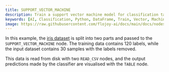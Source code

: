 ```yaml
---
title: SUPPORT_VECTOR_MACHINE
description: Train a support vector machine model for classification tasks by taking two dataframes of label and feature from labelled training data and a dataframe of unlabelled input data.
keywords: [AI, Classification, Python, DataFrame, Train, Vector, Machine Model]
image: https://raw.githubusercontent.com/flojoy-ai/docs/main/docs/nodes/AI_ML/CLASSIFICATION/SUPPORT_VECTOR_MACHINE/examples/EX1/output.jpeg
---
```


In this example, the [iris dataset](https://archive.ics.uci.edu/dataset/53/iris) is split into two parts and passed to the `SUPPORT_VECTOR_MACHINE` node. The training data contains 120 labels, while the input dataset contains 30 samples with the labels removed.

This data is read from disk with two `READ_CSV` nodes, and the output predictions made by the classifier are visualised with the `TABLE` node.
